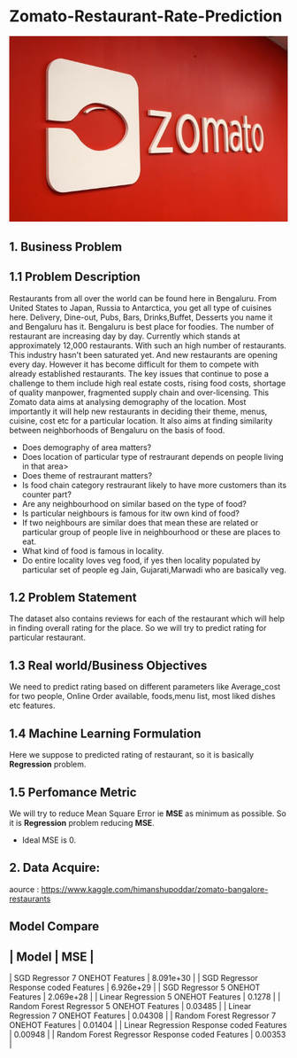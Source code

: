 # Zomato-Restaurant-Rate-Prediction

<img src="zomato.jpg">

## 1. Business Problem

## 1.1 Problem Description

Restaurants from all over the world can be found here in Bengaluru. From United States to Japan, Russia to Antarctica, you get all type of cuisines here. Delivery, Dine-out, Pubs, Bars, Drinks,Buffet, Desserts you name it and Bengaluru has it. Bengaluru is best place for foodies. The number of restaurant are increasing day by day. Currently which stands at approximately 12,000 restaurants. With such an high number of restaurants. This industry hasn't been saturated yet. And new restaurants are opening every day. However it has become difficult for them to compete with already established restaurants. The key issues that continue to pose a challenge to them include high real estate costs, rising food costs, shortage of quality manpower, fragmented supply chain and over-licensing. This Zomato data aims at analysing demography of the location. Most importantly it will help new restaurants in deciding their theme, menus, cuisine, cost etc for a particular location. It also aims at finding similarity between neighborhoods of Bengaluru on the basis of food. 

- Does demography of area matters?
- Does location of particular type of restraurant depends on people living in that area>
- Does theme of restraurant matters?
- Is food chain category restraurant likely to have more customers than its counter part?
- Are any neighbourhood on similar based on the type of food?
- Is particular neighbours is famous for itw own kind of food?
- If two neighbours are similar does that mean these are related or particular group of people live in neighbourhood or these are places to eat.
- What kind of food is famous in locality.
- Do entire locality loves veg food, if yes then locality populated by particular set of people eg Jain, Gujarati,Marwadi who are basically veg.

## 1.2 Problem Statement

The dataset also contains reviews for each of the restaurant which will help in finding overall rating for the place. So we will try to predict rating for particular restaurant.

## 1.3 Real world/Business Objectives

We need to predict rating based on different parameters like Average_cost for two people, Online Order available, foods,menu list, most liked dishes etc features.

## 1.4 Machine Learning Formulation
Here we suppose to predicted rating of restaurant, so it is basically **Regression** problem.

## 1.5 Perfomance Metric
We will try to reduce Mean Square Error ie **MSE** as minimum as possible. So it is **Regression** problem reducing **MSE**.
- Ideal MSE is 0.

## 2. Data Acquire:
aource : https://www.kaggle.com/himanshupoddar/zomato-bangalore-restaurants

## Model Compare

|                      Model                      |    MSE    |
---------------------------------------------------------------
|         SGD Regressor 7 ONEHOT Features         | 8.091e+30 |
|      SGD Regressor Response coded Features      | 6.926e+29 |
|         SGD Regressor 5 ONEHOT Features         | 2.069e+28 |
|       Linear Regression 5 ONEHOT Features       |   0.1278  |
|    Random Forest Regressor 5 ONEHOT Features    |  0.03485  |
|       Linear Regression 7 ONEHOT Features       |  0.04308  |
|    Random Forest Regressor 7 ONEHOT Features    |  0.01404  |
|    Linear Regression Response coded Features    |  0.00948  |
| Random Forest Regressor Response coded Features |  0.00353  |


